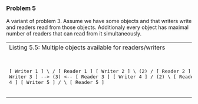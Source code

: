 ### Problem 5

<p>
A variant of problem 3. Assume we have some objects and that writers write and readers read from those objects. Additionaly every object has maximal number of readers that can read from it simultaneously.  
</p>
<table>
 <tr>
  <td>
  Listing 5.5: Multiple objects available for readers/writers
  </td>
 </tr>
 <tr>
  <td>
   <pre>

[ Writer 1 ] \           / [ Reader 1 ]
[ Writer 2 ]  \   (2)   /  [ Reader 2 ]
[ Writer 3 ]  --&gt; (3) &lt;--  [ Reader 3 ]
[ Writer 4 ]  /   (2)   \  [ Reader 4 ]
[ Writer 5 ] /           \ [ Reader 5 ]
   </pre>
  </td>
 </tr>
</table>



